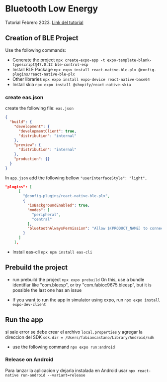 # Bluetooth Low Energy

Tutorial Febrero 2023. [Link del tutorial](https://www.youtube.com/watch?v=UuHLPsjp6fM&t=958s)

## Creation of BLE Project

Use the following commands:

- Generate the project `npx create-expo-app -t expo-template-blank-typescript@47.0.12 ble-control-esp`
- Install BLE Package `npx expo install react-native-ble-plx @config-plugins/react-native-ble-plx`
- Other libraries `npx expo install expo-device react-native-base64`
- Install skia `npx expo install @shopify/react-native-skia`

### create eas.json

create the following file:
`eas.json`

```json
{
  "build": {
    "development": {
      "developmentClient": true,
      "distribution": "internal"
    },
    "preview": {
      "distribution": "internal"
    },
    "production": {}
  }
}
```

In `app.json` add the following bellow `"userInterfaceStyle": "light",`

```json
"plugins": [
      [
        "@config-plugins/react-native-ble-plx",
        {
          "isBackgroundEnabled": true,
          "modes": [
            "peripheral",
            "central"
          ],
          "bluetoothAlwaysPermission": "Allow $(PRODUCT_NAME) to connect to bluetooth devices"
        }
      ]
    ],
```

- Install eas-cli `npx npm install eas-cli`

## Prebuild the project

- run prebuild the project `npx expo prebuild`
  On this, use a bundle identifiar like "com.bleesp", or try "com.fabioc9675.bleesp", but it is possible the last one has an issue

- If you want to run the app in simulator using expo, run `npx expo install expo-dev-client`

## Run the app

si sale error se debe crear el archivo `local.properties` y agregar la direccion del SDK `sdk.dir = /Users/fabiancastano/Library/Android/sdk`

- use the following command `npx expo run:android`

### Release on Android

Para lanzar la aplicacion y dejarla instalada en Android usar `npx react-native run-android --variant=release`
